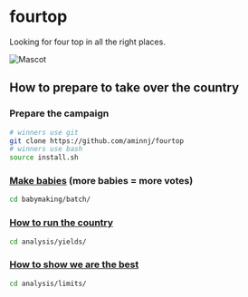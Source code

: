 # fourtop
Looking for four top in all the right places.

![Mascot](http://i.imgur.com/k2FvE22.png)

## How to prepare to take over the country
### Prepare the campaign
```bash
# winners use git
git clone https://github.com/aminnj/fourtop
# winners use bash
source install.sh
```

### [Make babies](babymaking/batch/README.md) (more babies = more votes)
```bash
cd babymaking/batch/
```

### [How to run the country](analysis/yields/README.md)
```bash
cd analysis/yields/
```

### [How to show we are the best](analysis/limits/README.md)
```bash
cd analysis/limits/
```
